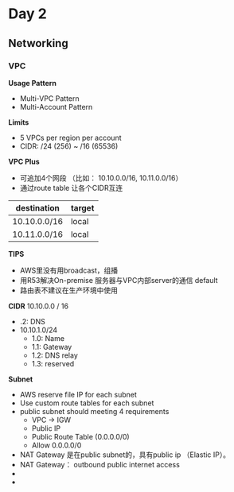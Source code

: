 # Day 2
## Networking
### VPC
**Usage Pattern**
- Multi-VPC Pattern
- Multi-Account Pattern

**Limits**
- 5 VPCs per region per account
- CIDR: /24 (256) ~ /16 (65536)

**VPC Plus**
- 可追加4个网段 （比如： 10.10.0.0/16, 10.11.0.0/16）
- 通过route table  让各个CIDR互连

| destination | target |
|--|--|
| 10.10.0.0/16 | local |
| 10.11.0.0/16 | local |


**TIPS**
 - AWS里没有用broadcast，组播 
 - 用R53解决On-premise 服务器与VPC内部server的通信 default
 - 路由表不建议在生产环境中使用

**CIDR**
10.10.0.0 / 16
- .2: DNS
- 10.10.1.0/24
	- 1.0: Name
	- 1.1: Gateway
	- 1.2: DNS relay
	- 1.3: reserved

**Subnet**
- AWS reserve file IP for each subnet
- Use custom route tables for each subnet
- public subnet should meeting 4 requirements
	- VPC -> IGW
	- Public IP
	- Public Route Table (0.0.0.0/0)
	- Allow 0.0.0.0/0
- NAT Gateway 是在public subnet的，具有public ip （Elastic IP）。
- NAT Gateway： outbound public internet access
- 
- 

<!--stackedit_data:
eyJoaXN0b3J5IjpbLTEwNjAyMzIzNzEsMTY2ODE2MTA1Myw4MT
EwMzg1OTgsLTExNzUxNzQxNDksLTIxMjAyNDM5NSwtMTMxOTkw
Mzc2Myw0MjQzOTM1ODMsMTgzODUxNjc0NV19
-->